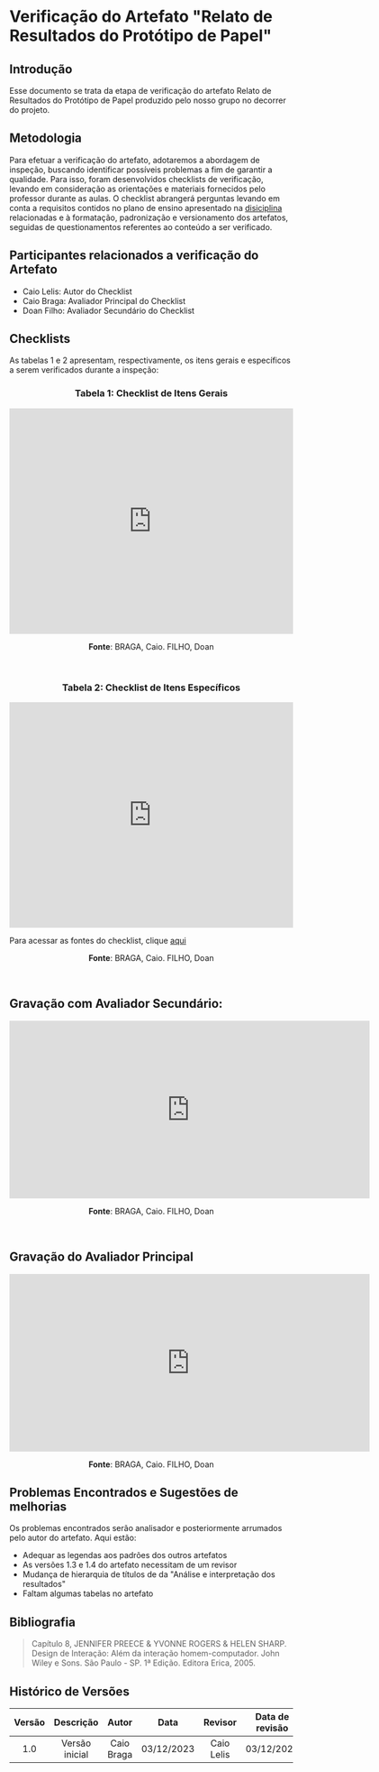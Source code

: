 # **Verificação do Artefato "Relato de Resultados do Protótipo de Papel"**

## **Introdução**

Esse documento se trata da etapa de verificação do artefato Relato de Resultados do Protótipo de Papel produzido pelo nosso grupo no decorrer do projeto.


## **Metodologia**

Para efetuar a verificação do artefato, adotaremos a abordagem de inspeção, buscando identificar possíveis problemas a fim de garantir a qualidade. Para isso, foram desenvolvidos checklists de verificação, levando em consideração as orientações e materiais fornecidos pelo professor durante as aulas. O checklist abrangerá perguntas levando em conta a requisitos contidos no plano de ensino apresentado na [disiciplina](https://aprender3.unb.br/pluginfile.php/2692435/mod_resource/content/39/Plano_de_Ensino%20FIHC%20022023%20Turma%202.pdf) relacionadas e à formatação, padronização e versionamento dos artefatos, seguidas de questionamentos referentes ao conteúdo a ser verificado.


## **Participantes relacionados a verificação do Artefato**

- Caio Lelis: Autor do Checklist
- Caio Braga: Avaliador Principal do Checklist
- Doan Filho: Avaliador Secundário do Checklist


## **Checklists**

As tabelas 1 e 2 apresentam, respectivamente, os itens gerais e específicos a serem verificados durante a inspeção:

<center>

### **Tabela 1: Checklist de Itens Gerais**
</center>

<iframe src="https://docs.google.com/spreadsheets/d/e/2PACX-1vTjurOltQ8buLmH9JwC1dvm3DaijTZcAxl4NPrMj5TWQ7QSZPtleytC5Bz52ZHk8UchQ1J7pKPVKUmq/pubhtml?gid=1591360954&amp;single=true&amp;widget=true&amp;headers=false" width="100%" height="400" frameborder="0" scrolling="no"></iframe>

<center>

**Fonte**: BRAGA, Caio. FILHO, Doan
</center>

<br>

<center>

### **Tabela 2: Checklist de Itens Específicos**
</center>

<iframe src="https://docs.google.com/spreadsheets/d/e/2PACX-1vTjurOltQ8buLmH9JwC1dvm3DaijTZcAxl4NPrMj5TWQ7QSZPtleytC5Bz52ZHk8UchQ1J7pKPVKUmq/pubhtml?gid=1593298658&amp;single=true&amp;widget=true&amp;headers=false" width="100%" height="400" frameborder="0" scrolling="no"></iframe>

Para acessar as fontes do checklist, clique [aqui](https://docs.google.com/document/d/e/2PACX-1vSRoMlKEyuKCcHyauw_vZfQOpG98yWYl0Kjn0nS8oJuk8Go_9geY6wDv5TR-x0BI2ll7A2ZmrE9OyQq/pub)

<center>

**Fonte**: BRAGA, Caio. FILHO, Doan
</center>


<br>

## **Gravação com Avaliador Secundário:**

<center>

<iframe width="640" height="315" src="https://www.youtube.com/embed/nnjG6Gp4BFA?si=qzW9u4RsT8A9mfY_" title="YouTube video player" frameborder="0" allow="accelerometer; autoplay; clipboard-write; encrypted-media; gyroscope; picture-in-picture; web-share" allowfullscreen></iframe>



**Fonte**: BRAGA, Caio. FILHO, Doan
</center>

<br>

## **Gravação do Avaliador Principal**

<center>

<iframe width="640" height="315" src="https://www.youtube.com/embed/C_xKpqcgW2s?si=wX64ANqRIXA3OKQv" title="YouTube video player" frameborder="0" allow="accelerometer; autoplay; clipboard-write; encrypted-media; gyroscope; picture-in-picture; web-share" allowfullscreen></iframe>


**Fonte**: BRAGA, Caio. FILHO, Doan
</center>


## **Problemas Encontrados e Sugestões de melhorias** 

Os problemas encontrados serão analisador e posteriormente arrumados pelo autor do artefato. Aqui estão:

-  Adequar as legendas aos padrões dos outros artefatos
- As versões 1.3 e 1.4 do artefato necessitam de um revisor
- Mudança de hierarquia de títulos de da "Análise e interpretação dos resultados"
- Faltam algumas tabelas no artefato 


## **Bibliografia**

> Capítulo 8, JENNIFER PREECE & YVONNE ROGERS & HELEN SHARP. Design de Interação: Além da interação homem-computador. John Wiley e Sons. São Paulo - SP. 1ª Edição. Editora Erica, 2005.




## **Histórico de Versões**

| Versão |          Descrição              |     Autor      |      Data      |   Revisor     |    Data de revisão    |  
|:------:|:-------------------------------:|:--------------:|:--------------:|:-------------:|:---------------------:|
|  1.0   | Versão inicial |  Caio Braga   |   03/12/2023   |  Caio Lelis  |    03/12/2023       |